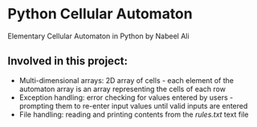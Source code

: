 # Python Cellular Automaton
Elementary Cellular Automaton in Python by Nabeel Ali

Involved in this project:
-
- Multi-dimensional arrays: 2D array of cells - each element of the automaton array is an array representing the cells of each row
- Exception handling: error checking for values entered by users - prompting them to re-enter input values until valid inputs are entered
- File handling: reading and printing contents from the *rules.txt* text file